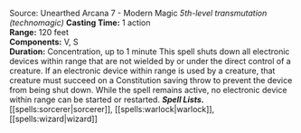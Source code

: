 Source: Unearthed Arcana 7 - Modern Magic
*5th-level transmutation (technomagic)*
**Casting Time:** 1 action  
**Range:** 120 feet  
**Components:** V, S  
**Duration:** Concentration, up to 1 minute
This spell shuts down all electronic devices within range that are not wielded by or under the direct control of a creature. If an electronic device within range is used by a creature, that creature must succeed on a Constitution saving throw to prevent the device from being shut down. While the spell remains active, no electronic device within range can be started or restarted.
***Spell Lists.*** [[spells:sorcerer|sorcerer]], [[spells:warlock|warlock]], [[spells:wizard|wizard]]